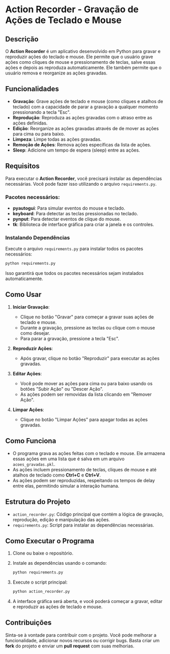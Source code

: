
# Action Recorder - Gravação de Ações de Teclado e Mouse

## Descrição

O **Action Recorder** é um aplicativo desenvolvido em Python para gravar e reproduzir ações do teclado e mouse. Ele permite que o usuário grave ações como cliques de mouse e pressionamento de teclas, salve essas ações e depois as reproduza automaticamente. Ele também permite que o usuário remova e reorganize as ações gravadas.

## Funcionalidades

- **Gravação**: Grave ações de teclado e mouse (como cliques e atalhos de teclado) com a capacidade de parar a gravação a qualquer momento pressionando a tecla "Esc".
- **Reprodução**: Reproduza as ações gravadas com o atraso entre as ações definidas.
- **Edição**: Reorganize as ações gravadas através de de mover as ações para cima ou para baixo.
- **Limpeza**: Limpe todas as ações gravadas.
- **Remoção de Ações**: Remova ações específicas da lista de ações.
- **Sleep**: Adicione um tempo de espera (sleep) entre as ações.
  
## Requisitos

Para executar o **Action Recorder**, você precisará instalar as dependências necessárias. Você pode fazer isso utilizando o arquivo `requirements.py`.

### Pacotes necessários:
- **pyautogui**: Para simular eventos do mouse e teclado.
- **keyboard**: Para detectar as teclas pressionadas no teclado.
- **pynput**: Para detectar eventos de clique do mouse.
- **tk**: Biblioteca de interface gráfica para criar a janela e os controles.

### Instalando Dependências

Execute o arquivo `requirements.py` para instalar todos os pacotes necessários:

```sh
python requirements.py
```

Isso garantirá que todos os pacotes necessários sejam instalados automaticamente.

## Como Usar

1. **Iniciar Gravação**:
   - Clique no botão "Gravar" para começar a gravar suas ações de teclado e mouse.
   - Durante a gravação, pressione as teclas ou clique com o mouse como desejar.
   - Para parar a gravação, pressione a tecla "Esc".

2. **Reproduzir Ações**:
   - Após gravar, clique no botão "Reproduzir" para executar as ações gravadas.

3. **Editar Ações**:
   - Você pode mover as ações para cima ou para baixo usando os botões "Subir Ação" ou "Descer Ação".
   - As ações podem ser removidas da lista clicando em "Remover Ação".

4. **Limpar Ações**:
   - Clique no botão "Limpar Ações" para apagar todas as ações gravadas.

## Como Funciona

- O programa grava as ações feitas com o teclado e mouse. Ele armazena essas ações em uma lista que é salva em um arquivo `acoes_gravadas.pkl`.
- As ações incluem pressionamento de teclas, cliques de mouse e até atalhos de teclado como **Ctrl+C** e **Ctrl+V**.
- As ações podem ser reproduzidas, respeitando os tempos de delay entre elas, permitindo simular a interação humana.

## Estrutura do Projeto

- `action_recorder.py`: Código principal que contém a lógica de gravação, reprodução, edição e manipulação das ações.
- `requirements.py`: Script para instalar as dependências necessárias.

## Como Executar o Programa

1. Clone ou baixe o repositório.
2. Instale as dependências usando o comando:

   ```sh
   python requirements.py
   ```

3. Execute o script principal:

   ```sh
   python action_recorder.py
   ```

4. A interface gráfica será aberta, e você poderá começar a gravar, editar e reproduzir as ações de teclado e mouse.

## Contribuições

Sinta-se à vontade para contribuir com o projeto. Você pode melhorar a funcionalidade, adicionar novos recursos ou corrigir bugs. Basta criar um **fork** do projeto e enviar um **pull request** com suas melhorias.

